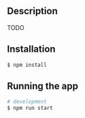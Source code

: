 ## Description

TODO

## Installation

```bash
$ npm install
```

## Running the app

```bash
# development
$ npm run start
```
